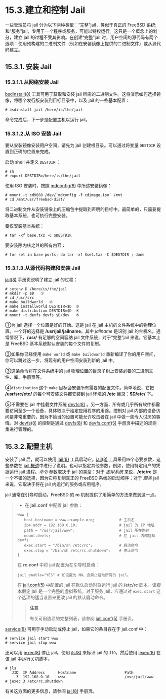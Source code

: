 # 15.3.建立和控制 Jail

一些管理员将 jail 分为以下两种类型：“完整”jail，类似于真正的 FreeBSD 系统; 和“服务”jail，专用于一个程序或服务，可能以特权运行。这只是一个概念上的划分，建立 jail 的过程不受其影响。在创建“完整”jail 时，用户空间的源代码有两个选项：使用预构建的二进制文件（例如在安装镜像上提供的二进制文件）或从源代码建立。

## 15.3.1. 安装 Jail

### 15.3.1.1.从网络安装 Jail

[bsdinstall(8)](https://www.freebsd.org/cgi/man.cgi?query=bsdinstall\&sektion=8\&format=html) 工具可用于获取和安装 jail 所需的二进制文件。这将演示如何选择镜像，将哪个发行版安装到目标目录中，以及 jail 的一些基本配置：

```
# bsdinstall jail /here/is/the/jail
```

命令完成后，下一步是配置主机以运行 jail。

### 15.3.1.2.从 ISO 安装 Jail

要从安装镜像安装用户空间，请先为 jail 创建根目录。可以通过将变量 `DESTDIR` 设置到正确的位置来完成。

启动 shell 并定义 `DESTDIR` ：

```
# sh
# export DESTDIR=/here/is/the/jail
```

使用 ISO 安装时，按照 [mdconfig(8)](https://www.freebsd.org/cgi/man.cgi?query=mdconfig\&sektion=8\&format=html) 中所述安装镜像：

```
# mount -t cd9660 /dev/`mdconfig -f cdimage.iso` /mnt
# cd /mnt/usr/freebsd-dist/
```

将二进制文件从安装镜像上的压缩包中提取到声明的目标中。最简单的，只需要提取基本系统，也可执行完整安装。

要仅安装基本系统：

```
# tar -xf base.txz -C $DESTDIR
```

要安装除内核之外的所有内容：

```
# for set in base ports; do tar -xf $set.txz -C $DESTDIR ; done
```

### 15.3.1.3.从源代码构建和安装 Jail

[jail(8)](https://www.freebsd.org/cgi/man.cgi?query=jail\&sektion=8\&format=html) 手册页说明了建立 jail 的过程：

```
# setenv D /here/is/the/jail
# mkdir -p $D   ①
# cd /usr/src   
# make buildworld   ②  
# make installworld DESTDIR=$D  ③
# make distribution DESTDIR=$D  ④
# mount -t devfs devfs $D/dev   ⑤
```

①为 jail 选择一个位置是好的开始。这是 jail 在 jail 主机的文件系统中的物理位置。一个好的选择是 **/usr/jail/jailname**，其中 *jailname* 是识别 jail 的主机名。通常情况下，**/usr/** 有足够的空间容纳 jail 文件系统，对于“完整”jail 来说，它基本上是 FreeBSD 基本系统默认安装的每个文件的复制。             

②如果你已经使用 `make world` 或 `make buildworld` 重新编译了你的用户空间，你可以跳过这一步，将现有的用户空间安装到新的 jail 中。                                        

③这条命令将在文件系统中的 jail 物理位置的目录子树上安装必要的二进制文件、库、手册页等。

④`distribution` 这个 `make` 目标会安装所有需要的配置文件。简单地说，它把 **/usr/src/etc/** 的每个可安装文件都安装到 jail 环境的 **/etc** 目录：**$D/etc/** 下。

⑤不需要在 jail 中挂载文件系统 [devfs(8)](https://www.freebsd.org/cgi/man.cgi?query=devfs\&sektion=8\&format=html) 。另一方面，所有或几乎所有软件都需要访问至少一个设备，具体取决于给定应用程序的用途。控制对 jail 内部的设备访问是非常重要的，因为不恰当的设置可能允许攻击者在 jail 中做一些令人讨厌的事情。对 [devfs(8)](https://www.freebsd.org/cgi/man.cgi?query=devfs\&sektion=8\&format=html) 的控制是通过 [devfs(8)](https://www.freebsd.org/cgi/man.cgi?query=devfs\&sektion=8\&format=html) 和 [devfs.conf(5)](https://www.freebsd.org/cgi/man.cgi?query=devfs.conf\&sektion=5\&format=html) 手册页中描述的规则集进行管理的。

## 15.3.2.配置主机

安装了 jail 后，就可以使用 [jail(8)](https://www.freebsd.org/cgi/man.cgi?query=jail\&sektion=8\&format=html) 工具启动它。[jail(8)](https://www.freebsd.org/cgi/man.cgi?query=jail\&sektion=8\&format=html) 工具采用四个必要参数，这些参数在 [jail 概述](https://docs.freebsd.org/en/books/handbook/book/#jails-synopsis)中进行了说明。也可以指定其他参数，例如，使用特定用户的凭据运行 jail 进程。*命令* 参数取决于 jail 的类型：对于 _虚拟系统_ 来说，**/etc/rc** 是一个不错的选择，因为它将复制真正的 FreeBSD 系统的启动顺序；对于 *服务* jail 来说，它取决于将在 jail 内运行的服务或应用程序。

jail 通常在引导时启动，FreeBSD 的 **rc** 机制提供了用简单的方法来做到这一点。

>    - 在 **jail.conf** 中配置 jail 参数：
>
>```
>www {
>    host.hostname = www.example.org;           # 主机名
>    ip4.addr = 192.168.0.10;                   # jail 的 IP 地址
>    path = "/usr/jail/www";                    # jail 所在路径
>    mount.devfs;                               # 在 jail 内部挂载 devfs
>    exec.start = "/bin/sh /etc/rc";            # 启动命令
>    exec.stop = "/bin/sh /etc/rc.shutdown";    # 停止命令
>}
>```
>
>
>在 **rc.conf** 中将 jail 配置为在引导时启动：
>
>```
>jail_enable="YES" # 如设置为 NO，会禁止启动所有的 jail。
>```
>在 [jail.conf(5)](https://www.freebsd.org/cgi/man.cgi?query=jail.conf&sektion=5&format=html) 中配置的 jail 在默认启动时将运行 jail 的 **/etc/rc** 脚本，该脚本假定 jail 是一个完整的虚拟系统。对于服务 jail，应通过对 `exec.start` 这个选项的适当设置来更改 jail 的默认启动命令。
>
>>**注意**
>>
>>有关可用选项的完整列表，请参阅 [jail.conf(5)](https://www.freebsd.org/cgi/man.cgi?query=jail.conf&sektion=5&format=html) 手册页。

[service(8)](https://www.freebsd.org/cgi/man.cgi?query=service&sektion=8&format=html) 可用于手动启动或停止 jail，如果它的条目存在于 jail.conf 中：

```
# service jail start www
# service jail stop www
```
还可以用 [jexec(8)](https://www.freebsd.org/cgi/man.cgi?query=jexec&sektion=8&format=html) 停止 jail。使用 [jls(8)](https://www.freebsd.org/cgi/man.cgi?query=jls&sektion=8&format=html) 来标识 jail 的 `JID`，然后使用 [jexec(8)](https://www.freebsd.org/cgi/man.cgi?query=jexec&sektion=8&format=html) 在该 jail 中运行关机脚本。

```
# jls
   JID  IP Address      Hostname                      Path
     3  192.168.0.10    www                           /usr/jail/www
# jexec 3 /etc/rc.shutdown
```
有关这方面的更多信息，请参阅 [jail(8)](https://www.freebsd.org/cgi/man.cgi?query=jail&sektion=8&format=html) 手册页。
